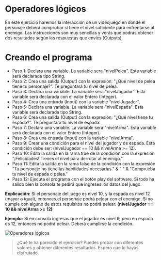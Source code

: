 # Operadores lógicos

En este ejercicio haremos la interacción de un videojuego en donde el personaje deberá comprobar si tiene el nivel suficiente para enfrentarse al enemigo. Las instrucciones son muy sencillas y verás que podrás obtener dos resultados según las respuestas que envíes (Outputs).

# Creando el programa

* Paso 1: Declara una variable. La variable sera "nivelPelea". Esta variable será declarada tipo String.
* Paso 2: Crea una salida (Output) con la expresión: "¿Qué nivel de pelea tiene tu personaje?". Te preguntará tu nivel de pelea.
* Paso 3: Declara una variable. La variable sera "nivelJugador". Esta variable será declarada con el valor Entero (Integer).
* Paso 4: Crea una entrada (Input) con la variable "nivelJugador".
* Paso 5: Declara una variable. La variable sera "nivelEspada". Esta variable será declarada tipo String.
* Paso 6: Crea una salida (Output) con la expresión: "¿Qué nivel tiene tu espada?". Te preguntará tu nivel de espada.
* Paso 7: Declara una variable. La variable sera "nivelArma". Esta variable será declarada con el valor Entero (Integer).
* Paso 8: Crea una entrada (Input) con la variable "nivelArma".
* Paso 9: Crear una condición para el nivel del jugador y de espada. Esta condición debe ser: (nivelJugador == 10 && nivelArma >= 12).
* Paso 10: Edita la salida en la rama true de la condición con la expresión "¡Felicidades! Tienes el nivel para derrotar al enemigo."
* Paso 11: Edita la salida en la rama false de la condición con la expresión "Tu personaje no tiene las habilidades necesarias." & " " & "Comprueba tu nivel de espada o pelea."
* Paso 12: Ejecuta el programa con el botón play del software. Si todo ha salido bien la consola te pedirá que ingreses los datos del juego.

**Explicación:** Si el personaje del juego es nivel 10, y la espada es nivel 12 (mayor o igual), entonces el personaje podrá pelear con el enemigo. Si no cumple con alguno de estos requisitos no podrá pelear. **(nivelJugador == 10 && nivelArma >= 12)**

**Ejemplo:** Si en consola ingresas que el jugador es nivel 6, pero en espada es 12, entonces no podrá pelear. Deberá cumplirse la condición.

![Operadores lógicos](https://thumbs.odycdn.com/ae18b834d32927c19f775ec3687944c6.webp)

> ¿Qué te ha parecido el ejercicio? Puedes probar con diferentes valores y obtener diferentes resultados. Espero que lo hayas disfrutado.